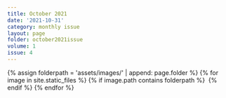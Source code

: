 ```yaml
---
title: October 2021
date: '2021-10-31'
category: monthly issue
layout: page
folder: october2021issue
volume: 1
issue: 4
---
```


<html>
{% assign folderpath = 'assets/images/' | append: page.folder %}
{% for image in site.static_files %}
{% if image.path contains folderpath %}
    <img src="{{ image.path }}" alt="">
{% endif %}
{% endfor %}

</html>